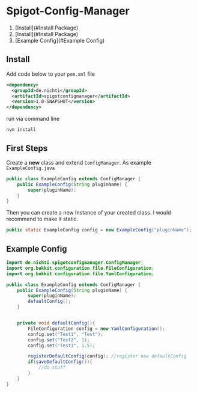 # Spigot-Config-Manager
1. [Install](#Install Package)
1. [Install](#Install Package)
1. [Example Config](#Example Config)

## Install
Add code below to your `pom.xml` file
```xml
<dependency>
  <groupId>de.nichti</groupId>
  <artifactId>spigotconfigmanager</artifactId>
  <version>1.0-SNAPSHOT</version>
</dependency>
```
run via command line
```
nvm install
```

## First Steps

Create a **new** class and extend `ConfigManager`. As example `ExampleConfig.java`
```java
public class ExampleConfig extends ConfigManager {
    public ExampleConfig(String pluginName) {
        super(pluginName);
    }
}
```
Then you can create a new Instance of your created class.
I would recommend to make it static.
```java
public static ExampleConfig config = new ExampleConfig("pluginName");
```
## Example Config
```java
import de.nichti.spigotconfigmanager.ConfigManager;
import org.bukkit.configuration.file.FileConfiguration;
import org.bukkit.configuration.file.YamlConfiguration;

public class ExampleConfig extends ConfigManager {
    public ExampleConfig(String pluginName) {
        super(pluginName);
        defaultConfig();
    }


    private void defaultConfig(){
        FileConfiguration config = new YamlConfiguration();
        config.set("Test1", "Test");
        config.set("Test2", 1);
        config.set("Test3", 1.5);

        registerDefaultConfig(config); //register new defaultConfig
        if(saveDefaultConfig()){
            //do stuff
        }
    }
}
```

